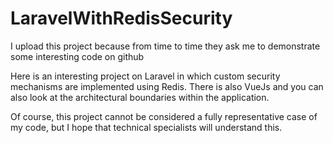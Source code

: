 ## 
# LaravelWithRedisSecurity

I upload this project because from time to time they ask me to demonstrate some interesting code on github

Here is an interesting project on Laravel in which custom security mechanisms are implemented using Redis. There is also VueJs and you can also look at the architectural boundaries within the application.

Of course, this project cannot be considered a fully representative case of my code, but I hope that technical specialists will understand this.
